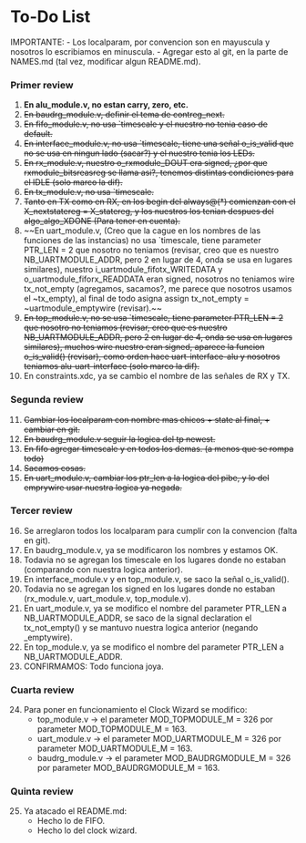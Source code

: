 # To-Do List
IMPORTANTE:
    - Los localparam, por convencion son en mayuscula y nosotros lo escribiamos en minuscula.
    - Agregar esto al git, en la parte de NAMES.md (tal vez, modificar algun README.md). 

### Primer review
1. **En alu_module.v, no estan carry, zero, etc.**
2. ~~En baudrg_module.v, definir el tema de contreg_next.~~
3. ~~En fifo_module.v, no usa `timescale y el nuestro no tenia caso de default.~~
4. ~~En interface_module.v, no usa `timescale, tiene una señal o_is_valid que no se usa en ningun lado (sacar?) y el nuestro tenia los LEDs.~~
5. ~~En rx_module.v, nuestro o_rxmodule_DOUT era signed, ¿por que rxmodule_bitsreasreg se llama asi?, tenemos distintas condiciones para el IDLE (solo marco la dif).~~
6. ~~En tx_module.v, no usa `timescale.~~
7. ~~Tanto en TX como en RX, en los begin del always@(*) comienzan con el X_nextstatereg = X_statereg, y los nuestros los tenian despues del algo_algo_XDONE (Para tener en cuenta).~~
8. ~~En uart_module.v, (Creo que la cague en los nombres de las funciones de las instancias) no usa `timescale, tiene parameter PTR_LEN = 2 que nosotro no teniamos (revisar, creo que es nuestro NB_UARTMODULE_ADDR, pero 2 en lugar de 4, onda se usa en lugares similares), nuestro i_uartmodule_fifotx_WRITEDATA y o_uartmodule_fiforx_READDATA eran signed, nosotros no teniamos wire tx_not_empty (agregamos, sacamos?, me parece que nosotros usamos el ~tx_empty), al final de todo asigna assign tx_not_empty = ~uartmodule_emptywire (revisar).~~
9. ~~En top_module.v, no se usa `timescale, tiene parameter PTR_LEN = 2 que nosotro no teniamos (revisar, creo que es nuestro NB_UARTMODULE_ADDR, pero 2 en lugar de 4, onda se usa en lugares similares), muchos wire nuestro eran signed, aparece la funcion o_is_valid() (revisar), como orden hace uart-interface-alu y nosotros teniamos alu-uart-interface (solo marco la dif).~~
10. En constraints.xdc, ya se cambio el nombre de las señales de RX y TX.

### Segunda review
11. ~~Cambiar los localparam con nombre mas chicos + state al final, + cambiar en git.~~
12. ~~En baudrg_module.v seguir la logica del tp newest.~~
13. ~~En fifo agregar timescale y en todos los demas. (a menos que se rompa todo)~~
14. ~~Sacamos cosas.~~
15. ~~En uart_module.v, cambiar los ptr_len a la logica del pibe, y lo del emprywire usar nuestra logica ya negada.~~

### Tercer review
16. Se arreglaron todos los localparam para cumplir con la convencion (falta en git).
17. En baudrg_module.v, ya se modificaron los nombres y estamos OK.
18. Todavia no se agregan los timescale en los lugares donde no estaban (comparando con nuestra logica anterior).
19. En interface_module.v y en top_module.v, se saco la señal o_is_valid().
20. Todavia no se agregan los signed en los lugares donde no estaban (rx_module.v, uart_module.v, top_module.v).
21. En uart_module.v, ya se modifico el nombre del parameter PTR_LEN a NB_UARTMODULE_ADDR, se saco de la signal declaration el tx_not_empty() y se mantuvo nuestra logica anterior (negando _emptywire).
22. En top_module.v, ya se modifico el nombre del parameter PTR_LEN a NB_UARTMODULE_ADDR.
23. CONFIRMAMOS: Todo funciona joya.

### Cuarta review
24. Para poner en funcionamiento el Clock Wizard se modifico:
    - top_module.v -> el parameter MOD_TOPMODULE_M = 326 por parameter MOD_TOPMODULE_M = 163.
    - uart_module.v -> el parameter MOD_UARTMODULE_M = 326 por parameter MOD_UARTMODULE_M = 163.
    - baudrg_module.v -> el parameter MOD_BAUDRGMODULE_M = 326 por parameter MOD_BAUDRGMODULE_M = 163.

### Quinta review
25. Ya atacado el README.md:
    - Hecho lo de FIFO.
    - Hecho lo del clock wizard.